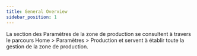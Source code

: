 ```yaml
---
title: General Overview
sidebar_position: 1
---
```


La section des Paramètres de la zone de production se consultent à travers le parcours Home > Paramètres > Production et servent à établir toute la gestion de la zone de production.






